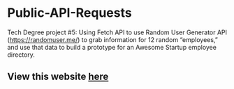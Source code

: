 # Public-API-Requests
Tech Degree project #5: Using Fetch API to use Random User Generator API (https://randomuser.me/) to grab information for 12 random “employees,” and use that data to build a prototype for an Awesome Startup employee directory. 


## View this website [here](https://ccarver80.github.io/Public-API-Requests/)
